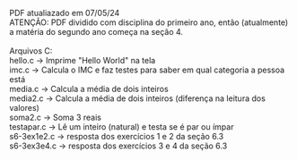 PDF atualiazado em 07/05/24<br>
ATENÇÃO: PDF dividido com disciplina do primeiro ano, então (atualmente) a matéria do segundo ano começa na seção 4.<br><br>
Arquivos C:<br>
hello.c -> Imprime "Hello World" na tela<br>
imc.c -> Calcula o IMC e faz testes para saber em qual categoria a pessoa está<br>
media.c -> Calcula a média de dois inteiros<br>
media2.c -> Calcula a média de dois inteiros (diferença na leitura dos valores)<br>
soma2.c -> Soma 3 reais<br>
testapar.c -> Lê um inteiro (natural) e testa se é par ou ímpar<br>
s6-3ex1e2.c -> resposta dos exercícios 1 e 2 da seção 6.3<br>
s6-3ex3e4.c -> resposta dos exercícios 3 e 4 da seção 6.3<br>
